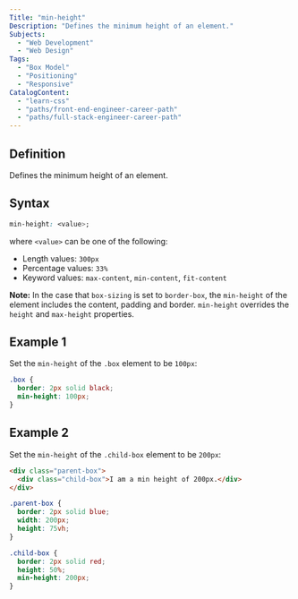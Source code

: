 ```yaml
---
Title: "min-height"
Description: "Defines the minimum height of an element."
Subjects:
  - "Web Development"
  - "Web Design"
Tags:
  - "Box Model"
  - "Positioning"
  - "Responsive"
CatalogContent:
  - "learn-css"
  - "paths/front-end-engineer-career-path"
  - "paths/full-stack-engineer-career-path"
---
```


## Definition

Defines the minimum height of an element.

## Syntax

```css
min-height: <value>;
```

where `<value>` can be one of the following:

- Length values: `300px`
- Percentage values: `33%`
- Keyword values: `max-content`, `min-content`, `fit-content`

**Note:** In the case that `box-sizing` is set to `border-box`, the `min-height` of the element includes the content, padding and border. `min-height` overrides the `height` and `max-height` properties.

## Example 1

Set the `min-height` of the `.box` element to be `100px`:

```css
.box {
  border: 2px solid black;
  min-height: 100px;
}
```

## Example 2

Set the `min-height` of the `.child-box` element to be `200px`:

```html
<div class="parent-box">
  <div class="child-box">I am a min height of 200px.</div>
</div>
```

```css
.parent-box {
  border: 2px solid blue;
  width: 200px;
  height: 75vh;
}

.child-box {
  border: 2px solid red;
  height: 50%;
  min-height: 200px;
}
```


